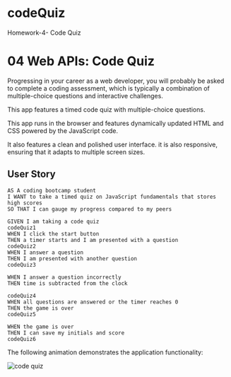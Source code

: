# codeQuiz
Homework-4- Code Quiz
# 04 Web APIs: Code Quiz

Progressing in your career as a web developer, you will probably be asked to complete a coding assessment, which is typically a combination of multiple-choice questions and interactive challenges. 

This app features a  timed code quiz with multiple-choice questions.

This app runs in the browser and features dynamically updated HTML and CSS powered by the JavaScript code.

It also features a clean and polished user interface. it is also responsive, ensuring that it adapts to multiple screen sizes.

## User Story

```
AS A coding bootcamp student
I WANT to take a timed quiz on JavaScript fundamentals that stores high scores
SO THAT I can gauge my progress compared to my peers
```


```
GIVEN I am taking a code quiz
codeQuiz1
WHEN I click the start button
THEN a timer starts and I am presented with a question
codeQuiz2
WHEN I answer a question
THEN I am presented with another question
codeQuiz3

WHEN I answer a question incorrectly
THEN time is subtracted from the clock

codeQuiz4
WHEN all questions are answered or the timer reaches 0
THEN the game is over
codeQuiz5

WHEN the game is over
THEN I can save my initials and score
codeQuiz6

```

The following animation demonstrates the application functionality:

![code quiz](./Assets/04-web-apis-homework-demo.gif)
